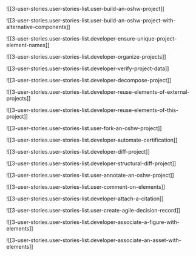 
![[3-user-stories.user-stories-list.user-build-an-oshw-project]]

![[3-user-stories.user-stories-list.user-build-an-oshw-project-with-alternative-components]]

![[3-user-stories.user-stories-list.developer-ensure-unique-project-element-names]]

![[3-user-stories.user-stories-list.developer-organize-projects]]

![[3-user-stories.user-stories-list.developer-verify-project-data]]

![[3-user-stories.user-stories-list.developer-decompose-project]]

![[3-user-stories.user-stories-list.developer-reuse-elements-of-external-projects]]

![[3-user-stories.user-stories-list.developer-reuse-elements-of-this-project]]

![[3-user-stories.user-stories-list.user-fork-an-oshw-project]]

![[3-user-stories.user-stories-list.developer-automate-certification]]

![[3-user-stories.user-stories-list.developer-diff-project]]

![[3-user-stories.user-stories-list.developer-structural-diff-project]]

![[3-user-stories.user-stories-list.user-annotate-an-oshw-project]]

![[3-user-stories.user-stories-list.user-comment-on-elements]]

![[3-user-stories.user-stories-list.developer-attach-a-citation]]

![[3-user-stories.user-stories-list.user-create-agile-decision-record]]

![[3-user-stories.user-stories-list.developer-associate-a-figure-with-elements]]

![[3-user-stories.user-stories-list.developer-associate-an-asset-with-elements]]
